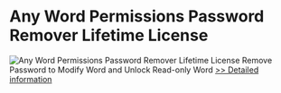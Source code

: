 # Any Word Permissions Password Remover Lifetime License
![Any Word Permissions Password Remover Lifetime License](https://mycommerce.akamaized.net/api/pimages/P300998576/BIG/300998576.PNG)
Remove Password to Modify Word and Unlock Read-only Word
[>> Detailed information](https://secure.shareit.com/shareit/product.html?productid=300998576&affiliateid=200057808)